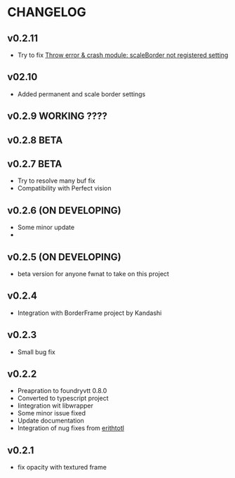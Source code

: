 # CHANGELOG

## v0.2.11

- Try to fix [Throw error & crash module: scaleBorder not registered setting ](https://github.com/p4535992/token-factions/issues/1)
  
## v02.10

- Added permanent and scale border settings

## v0.2.9 WORKING ????

## v0.2.8 BETA

## v0.2.7 BETA

- Try to resolve many buf fix
- Compatibility with Perfect vision

## v0.2.6 (ON DEVELOPING)

- Some minor update
- 
## v0.2.5 (ON DEVELOPING)

- beta version for anyone fwnat to take on this project

## v0.2.4

- Integration with BorderFrame project by Kandashi

## v0.2.3

- Small bug fix

## v0.2.2

- Preapration to foundryvtt 0.8.0
- Converted to typescript project
- Iintegration wit libwrapper
- Some minor issue fixed
- Update documentation
- Integration of nug fixes from [erithtotl](https://github.com/Voldemalort/token-factions/pulls/erithtotl)

## v0.2.1

- fix opacity with textured frame

